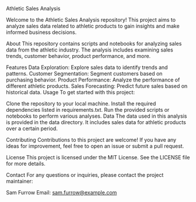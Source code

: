 Athletic Sales Analysis

Welcome to the Athletic Sales Analysis repository! This project aims to analyze sales data related to athletic products to gain insights and make informed business decisions.

About
This repository contains scripts and notebooks for analyzing sales data from the athletic industry. The analysis includes examining sales trends, customer behavior, product performance, and more.

Features
Data Exploration: Explore sales data to identify trends and patterns.
Customer Segmentation: Segment customers based on purchasing behavior.
Product Performance: Analyze the performance of different athletic products.
Sales Forecasting: Predict future sales based on historical data.
Usage
To get started with this project:

Clone the repository to your local machine.
Install the required dependencies listed in requirements.txt.
Run the provided scripts or notebooks to perform various analyses.
Data
The data used in this analysis is provided in the data directory. It includes sales data for athletic products over a certain period.

Contributing
Contributions to this project are welcome! If you have any ideas for improvement, feel free to open an issue or submit a pull request.

License
This project is licensed under the MIT License. See the LICENSE file for more details.

Contact
For any questions or inquiries, please contact the project maintainer:

Sam Furrow
Email: sam.furrow@example.com
